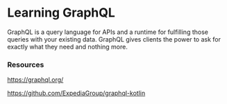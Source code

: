 # Learning GraphQL
GraphQL is a query language for APIs and a runtime for fulfilling those queries with your existing data. GraphQL gives clients the power to ask for exactly what they need and nothing more.

### Resources
https://graphql.org/

https://github.com/ExpediaGroup/graphql-kotlin
